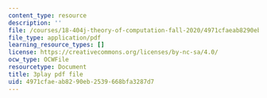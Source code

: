 ```yaml
---
content_type: resource
description: ''
file: /courses/18-404j-theory-of-computation-fall-2020/4971cfaeab8290eb2539668bfa3287d7_m9eHViDPAJQ.pdf
file_type: application/pdf
learning_resource_types: []
license: https://creativecommons.org/licenses/by-nc-sa/4.0/
ocw_type: OCWFile
resourcetype: Document
title: 3play pdf file
uid: 4971cfae-ab82-90eb-2539-668bfa3287d7
---
```

